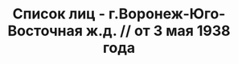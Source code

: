 ---
title: Список лиц - г.Воронеж-Юго-Восточная ж.д. // от 3 мая 1938 года
description: РГАСПИ, ф.17, т.8, оп.171, дело 416, лист 301
images:
- /disk/pictures/v08/17-171-416-301.jpg
- /disk/pictures/v08/17-171-416-302.jpg
- /disk/pictures/v08/17-171-416-303.jpg
- /disk/pictures/v08/17-171-416-304.jpg
- /disk/pictures/v08/17-171-416-305.jpg
---